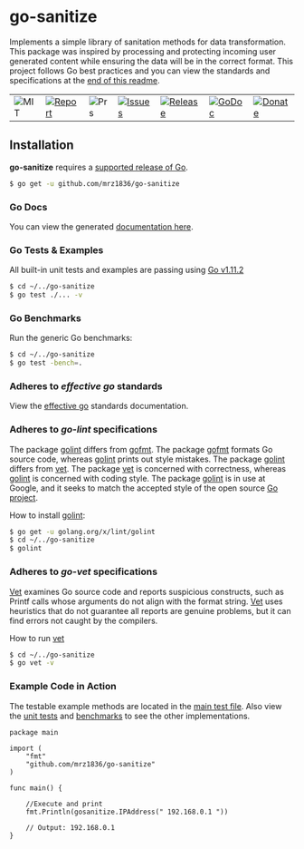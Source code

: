# go-sanitize
Implements a simple library of sanitation methods for data transformation. This package was inspired by processing and protecting incoming user generated content while ensuring the data will be in the correct format. This project follows Go best practices and you can view the standards and specifications at the [end of this readme](https://github.com/mrz1836/go-sanitize#adheres-to-effective-go-standards).

| | | | | | | |
|-|-|-|-|-|-|-|
| ![MIT](https://img.shields.io/github/license/mrz1836/go-sanitize.svg?style=flat) | [![Report](https://goreportcard.com/badge/github.com/mrz1836/go-sanitize?style=flat)](https://goreportcard.com/report/github.com/mrz1836/go-sanitize)  |  ![Prs](https://img.shields.io/github/issues-pr/mrz1836/go-sanitize.svg?style=flat)   |  [![Issues](https://img.shields.io/github/issues/mrz1836/go-sanitize.svg?style=flat)](https://github.com/mrz1836/go-sanitize/issues) | [![Release](https://img.shields.io/github/release-pre/mrz1836/go-sanitize.svg?style=flat)](https://github.com/mrz1836/go-sanitize/releases) | [![GoDoc](https://godoc.org/github.com/mrz1836/go-sanitize?status.svg&style=flat)](https://godoc.org/github.com/mrz1836/go-sanitize) | [![Donate](https://img.shields.io/badge/donate-bitcoin-brightgreen.svg)](https://mrz1818.com/?tab=tips&af=go-sanitize) |


## Installation

**go-sanitize** requires a [supported release of Go](https://golang.org/doc/devel/release.html#policy).
```bash
$ go get -u github.com/mrz1836/go-sanitize
```

### Go Docs
You can view the generated [documentation here](https://godoc.org/github.com/mrz1836/go-sanitize).

### Go Tests & Examples
All built-in unit tests and examples are passing using [Go v1.11.2](https://golang.org/)
```bash
$ cd ~/../go-sanitize
$ go test ./... -v
```

### Go Benchmarks
Run the generic Go benchmarks:
```bash
$ cd ~/../go-sanitize
$ go test -bench=.
```

### Adheres to *effective go* standards
View the [effective go](https://golang.org/doc/effective_go.html) standards documentation.

### Adheres to *go-lint* specifications
The package [golint](https://github.com/golang/lint) differs from [gofmt](https://golang.org/cmd/gofmt/). The package [gofmt](https://golang.org/cmd/gofmt/) formats Go source code, whereas [golint](https://github.com/golang/lint) prints out style mistakes. The package [golint](https://github.com/golang/lint) differs from [vet](https://golang.org/cmd/vet/).
The package [vet](https://golang.org/cmd/vet/) is concerned with correctness, whereas [golint](https://github.com/golang/lint) is concerned with coding style.
The package [golint](https://github.com/golang/lint) is in use at Google, and it seeks to match the accepted style of the open source [Go project](https://golang.org/).

How to install [golint](https://github.com/golang/lint):
```bash
$ go get -u golang.org/x/lint/golint
$ cd ~/../go-sanitize
$ golint
```

### Adheres to *go-vet* specifications
[Vet](https://golang.org/cmd/vet/) examines Go source code and reports suspicious constructs, such as Printf calls whose arguments
do not align with the format string. [Vet](https://golang.org/cmd/vet/) uses heuristics that do not guarantee all reports are genuine problems,
but it can find errors not caught by the compilers.

How to run [vet](https://golang.org/cmd/vet/)
```bash
$ cd ~/../go-sanitize
$ go vet -v
```

### Example Code in Action
The testable example methods are located in the [main test file](https://github.com/mrz1836/go-sanitize/blob/master/sanitize_test.go).
Also view the [unit tests](https://github.com/mrz1836/go-sanitize/blob/master/sanitize_test.go) and [benchmarks](https://github.com/mrz1836/go-sanitize/blob/master/sanitize_test.go) to see the other implementations.
```golang
package main

import (
	"fmt"
	"github.com/mrz1836/go-sanitize"
)

func main() {

	//Execute and print
	fmt.Println(gosanitize.IPAddress(" 192.168.0.1 "))

	// Output: 192.168.0.1
}
```
